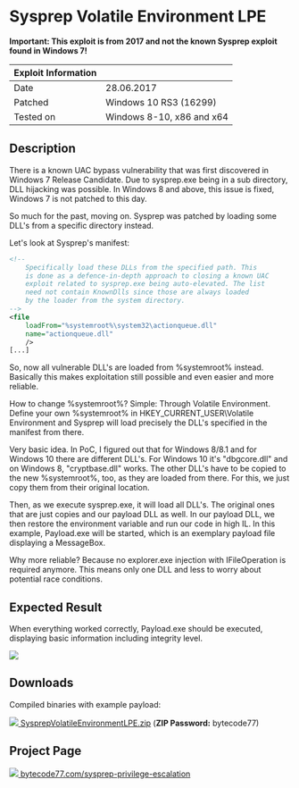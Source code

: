 ﻿# Sysprep Volatile Environment LPE

**Important: This exploit is from 2017 and not the known Sysprep exploit found in Windows 7!**

| Exploit Information |                                   |
|:------------------- |:--------------------------------- |
| Date                | 28.06.2017                        |
| Patched             | Windows 10 RS3 (16299)            |
| Tested on           | Windows 8-10, x86 and x64         |

## Description

There is a known UAC bypass vulnerability that was first discovered in Windows 7 Release Candidate. Due to sysprep.exe being in a sub directory, DLL hijacking was possible. In Windows 8 and above, this issue is fixed, Windows 7 is not patched to this day.

So much for the past, moving on. Sysprep was patched by loading some DLL's from a specific directory instead.

Let's look at Sysprep's manifest:

```xml
<!--
    Specifically load these DLLs from the specified path. This
    is done as a defence-in-depth approach to closing a known UAC
    exploit related to sysprep.exe being auto-elevated. The list
    need not contain KnownDlls since those are always loaded
    by the loader from the system directory.
-->
<file
    loadFrom="%systemroot%\system32\actionqueue.dll"
    name="actionqueue.dll"
    />
[...]
```

So, now all vulnerable DLL's are loaded from %systemroot% instead. Basically this makes exploitation still possible and even easier and more reliable.

How to change %systemroot%?
Simple: Through Volatile Environment.
Define your own %systemroot% in HKEY_CURRENT_USER\Volatile Environment and Sysprep will load precisely the DLL's specified in the manifest from there.

Very basic idea. In PoC, I figured out that for Windows 8/8.1 and for Windows 10 there are different DLL's. For Windows 10 it's "dbgcore.dll" and on Windows 8, "cryptbase.dll" works. The other DLL's have to be copied to the new %systemroot%, too, as they are loaded from there. For this, we just copy them from their original location.

Then, as we execute sysprep.exe, it will load all DLL's. The original ones that are just copies and our payload DLL as well.
In our payload DLL, we then restore the environment variable and run our code in high IL. In this example, Payload.exe will be started, which is an exemplary payload file displaying a MessageBox.

Why more reliable? Because no explorer.exe injection with IFileOperation is required anymore. This means only one DLL and less to worry about potential race conditions.

## Expected Result

When everything worked correctly, Payload.exe should be executed, displaying basic information including integrity level.

![](https://bytecode77.com/images/pages/sysprep-privilege-escalation/result.png)

## Downloads

Compiled binaries with example payload:

[![](http://bytecode77.com/public/fileicons/zip.png) SysprepVolatileEnvironmentLPE.zip](https://downloads.bytecode77.com/SysprepVolatileEnvironmentLPE.zip)
(**ZIP Password:** bytecode77)

## Project Page

[![](https://bytecode77.com/public/favicon16.png) bytecode77.com/sysprep-privilege-escalation](https://bytecode77.com/sysprep-privilege-escalation)
